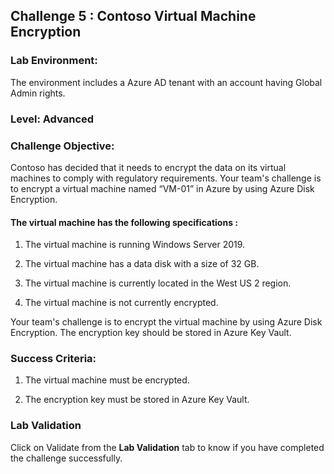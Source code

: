 ## Challenge 5 : Contoso Virtual Machine Encryption 

### **Lab Environment:** 
The environment includes a Azure AD tenant with an account having Global Admin rights. 

### **Level:** Advanced 

### **Challenge Objective:**

Contoso has decided that it needs to encrypt the data on its virtual machines to comply with regulatory requirements. Your team's challenge is to encrypt a virtual machine named “VM-01” in Azure by using Azure Disk Encryption. 

#### The virtual machine has the following specifications :

1. The virtual machine is running Windows Server 2019.

1. The virtual machine has a data disk with a size of 32 GB.

1. The virtual machine is currently located in the West US 2 region.

1. The virtual machine is not currently encrypted.

Your team's challenge is to encrypt the virtual machine by using Azure Disk Encryption. The encryption key should be stored in Azure Key Vault.

### Success Criteria:

1. The virtual machine must be encrypted.

1. The encryption key must be stored in Azure Key Vault.

### Lab Validation

Click on Validate from the **Lab Validation** tab to know if you have completed the challenge successfully.
